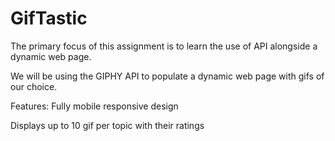 # GifTastic
The primary focus of this assignment is to learn the use of API alongside a dynamic web page.

We will be using the GIPHY API to populate a dynamic web page with gifs of our choice.

Features:
Fully mobile responsive design

Displays up to 10 gif per topic with their ratings